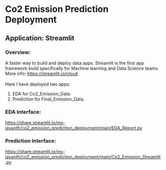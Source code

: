 # Co2 Emission Prediction Deployment

## Application: Streamlit

### Overview:

A faster way to build and deploy data apps. Streamlit is the first app framework build specifically for Machine learning and Data Science teams.<br>
More info: https://streamlit.io/cloud
<br>
<br>
Here I have deployed two apps:
1. EDA for Co2_Emission_Data.
2. Prediction for Final_Emission_Data.

### EDA Interface:
https://share.streamlit.io/ms-jayanth/co2_emission_prediction_deployment/main/EDA_Report.py

### Prediction Interface:
https://share.streamlit.io/ms-jayanth/co2_emission_prediction_deployment/main/Co2_Emission_Streamlit.py
